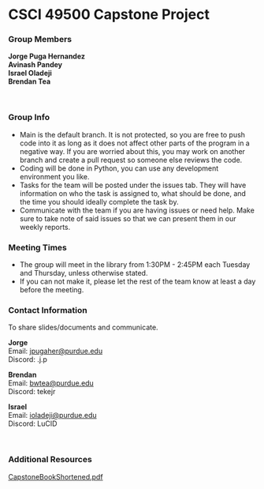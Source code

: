 # CSCI 49500 Capstone Project

### Group Members <br/>
**Jorge Puga Hernandez**  
**Avinash Pandey**  
**Israel Oladeji**  
**Brendan Tea**

<br/>

### Group Info
- Main is the default branch. It is not protected, so you are free to push
code into it as long as it does not affect other parts of the program in
a negative way. If you are worried about this, you may work on another branch
and create a pull request so someone else reviews the code.
- Coding will be done in Python, you can use any development environment you like.
- Tasks for the team will be posted under the issues tab. They
will have information on who the task is assigned to, what should be done, and the
time you should ideally complete the task by.
- Communicate with the team if you are having issues or need help. Make sure to take
note of said issues so that we can present them in our weekly reports.

### Meeting Times
- The group will meet in the library from 1:30PM - 2:45PM each Tuesday and Thursday,
unless otherwise stated.
- If you can not make it, please let the rest of the team know at least a day before the meeting.

### Contact Information <br/>
To share slides/documents and communicate.  

**Jorge**  
  Email: jpugaher@purdue.edu  
  Discord: .j.p

**Brendan**  
  Email: bwtea@purdue.edu  
  Discord: tekejr  

**Israel**  
  Email: ioladeji@purdue.edu  
  Discord: LuCID  

  
<br/>

### Additional Resources
[CapstoneBookShortened.pdf](https://github.com/user-attachments/files/17000707/CapstoneBookShortened.pdf)
